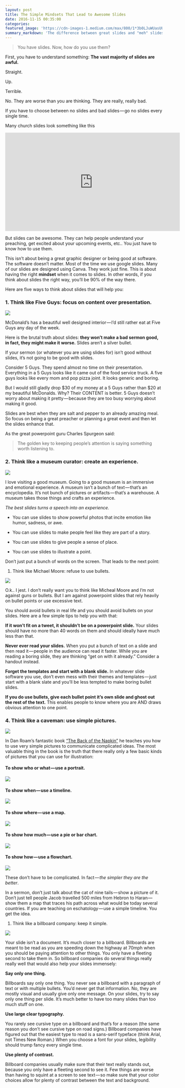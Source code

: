 ```yaml
---
layout: post
title: The Simple Mindsets That Lead to Awesome Slides
date: 2016-11-15 00:35:00
categories:
featured_image: 'https://cdn-images-1.medium.com/max/800/1*3b0LJuWUasUUnMjdhfgd3A.jpeg'
summary_markdown: 'The difference between great slides and "meh" slides has much more to do with how you think than software...'
---
```



> You have slides. Now, how do you use them?

First, you have to understand something: **The vast majority of slides are awful.**

Straight.

Up.

Terrible.

No. They are worse than you are thinking. They are really, really bad.

If you have to choose between no slides and bad slides — go no slides every single time.

Many church slides look something like this

<iframe width="560" height="315" src="https://www.youtube.com/embed/MjcO2ExtHso" frameborder="0" allowfullscreen=""></iframe>

But slides can be awesome. They can help people understand your preaching, get excited about your upcoming events, etc.. You just have to know how to use them.

This isn’t about being a great graphic designer or being good at software. The software doesn’t matter. Most of the time we use google slides. Many of our slides are designed using Canva. They work just fine. This is about having the right **mindset** when it comes to slides. In other words, if you think about slides the right way, you’ll be 90% of the way there.

Here are five ways to think about slides that will help you:

### 1. Think like Five Guys: focus on content over presentation.

![](https://cdn-images-1.medium.com/max/800/1*ga69gyvbXxXKARfTkbmEhA.jpeg)

McDonald’s has a beautiful well designed interior — I’d still rather eat at Five Guys any day of the week.

Here is the brutal truth about slides: **they won’t make a bad sermon good, in fact, they might make it worse.** Slides aren’t a silver bullet.

If your sermon (or whatever you are using slides for) isn’t good without slides, it’s not going to be good with slides.

Consider 5 Guys. They spend almost no time on their presentation. Everything in a 5 Guys looks like it came out of the food service truck. A five guys looks like every mom and pop pizza joint. It looks generic and boring.

But I would still gladly drop $30 of my money at a 5 Guys rather than $20 at my beautiful McDonalds. Why? Their CONTENT is better. 5 Guys doesn’t worry about making it pretty — because they are too busy worrying about making it good.

Slides are best when they are salt and pepper to an already amazing meal. So focus on being a great preacher or planning a great event and then let the slides enhance that.

As the great powerpoint guru Charles Spurgeon said:

> The golden key to keeping people’s attention is saying something worth listening to.

### 2. Think like a museum curator: create an experience.

![](https://cdn-images-1.medium.com/max/800/1*3b0LJuWUasUUnMjdhfgd3A.jpeg)

I love visiting a good museum. Going to a good museum is an immersive and emotional experience. A museum isn’t a bunch of text — that’s an encyclopedia. It’s not bunch of pictures or artifacts — that’s a warehouse. A museum takes those things and crafts an experience.

*The best slides turns a speech into an experience.*

* You can use slides to show powerful photos that incite emotion like humor, sadness, or awe.

* You can use slides to make people feel like they are part of a story.

* You can use slides to give people a sense of place.

* You can use slides to illustrate a point.

Don’t just put a bunch of words on the screen. That leads to the next point:

1. Think like Michael Moore: refuse to use bullets.

![](https://cdn-images-1.medium.com/max/800/1*ZJ8t2_4iSApFbJp9r5sopQ.jpeg)

O.k.. I jest. I don’t really want you to think like Micheal Moore and I’m not against guns or bullets. But I am against powerpoint slides that rely heavily on bullet points or use excessive text.

You should avoid bullets in real life and you should avoid bullets on your slides. Here are a few simple tips to help you with that:

**If it won’t fit on a tweet, it shouldn’t be on a powerpoint slide.** Your slides should have no more than 40 words on them and should ideally have much less than that.

**Never ever read your slides.** When you put a bunch of text on a slide and then read it — people in the audience can read it faster. While you are reading a boring slide, they are thinking “get on with it already.” Consider a handout instead.

**Forget the templates and start with a blank slide.** In whatever slide software you use, don’t even mess with their themes and templates — just start with a blank slate and you’ll be less tempted to make boring bullet slides.

**If you do use bullets, give each bullet point it’s own slide and ghost out the rest of the text.** This enables people to know where you are AND draws obvious attention to one point.

### 4. Think like a caveman: use simple pictures.

![](https://cdn-images-1.medium.com/max/800/1*iWeimnFqDrRUImxZ_5QZFQ.png)

In Dan Roam’s fantastic book [“The Back of the Napkin”](https://www.amazon.com/Back-Napkin-Expanded-Problems-Pictures/dp/1591842697/ref=sr_1_1?ie=UTF8&amp;qid=1479267197&amp;sr=8-1&amp;keywords=back+of+the+napkin) he teaches you how to use very simple pictures to communicate complicated ideas. The most valuable thing in the book is the truth that there really only a few basic kinds of pictures that you can use for illustration:

#### To show who or what — use a portrait.

![](https://cdn-images-1.medium.com/max/800/1*-eHfXkI332P3bZmq9Bv6Rg.png)

#### To show when — use a timeline.

![](https://cdn-images-1.medium.com/max/800/1*RcGCbWvNGr3nLretvp47hQ.png)

#### To show where — use a map.

![](https://cdn-images-1.medium.com/max/800/1*6XZ9HJhdo48dgvXlxUh8WA.png)

#### To show how much — use a pie or bar chart.

![](https://cdn-images-1.medium.com/max/800/1*EoT146K2sX3BFIWxjgSDaA.png)

#### To show how — use a flowchart.

![](https://cdn-images-1.medium.com/max/800/1*peHNLb9JExgLcGilDR1C7g.png)

These don’t have to be complicated. In fact — *the simpler they are the better*.

In a sermon, don’t just talk about the cat of nine tails — show a picture of it. Don’t just tell people Jacob travelled 500 miles from Hebron to Haran — show them a map that traces his path across what would be today several countries. If you are teaching on eschatology — use a simple timeline. You get the idea.

1. Think like a billboard company: keep it simple.

![](https://cdn-images-1.medium.com/max/800/1*yHSspdnzMySaSWx1mtBZWA.png)

Your slide isn’t a document. It’s much closer to a billboard. Billboards are meant to be read as you are speeding down the highway at 70mph when you should be paying attention to other things. You only have a fleeting second to take them in. So billboard companies do several things really really well that would also help your slides immensely:

**Say only one thing.**

Billboards say only one thing. You never see a billboard with a paragraph of text or with multiple bullets. You’d never get that information. No, they are mostly visual and usually give only one message. On your slides, try to say only one thing per slide. It’s much better to have too many slides than too much stuff on one.

**Use large clear typography.**

You rarely see cursive type on a billboard and that’s for a reason (the same reason you don’t see cursive type on road signs.) Billboard companies have figured out that the easiest type to read is a sans-serif typeface (think Arial, not Times New Roman.) When you choose a font for your slides, legibility should trump fancy every single time.

**Use plenty of contrast.**

Billboard companies usually make sure that their text really stands out, because you only have a fleeting second to see it. Few things are worse than having to squint at a screen to see text — so make sure that your color choices allow for plenty of contrast between the text and background.